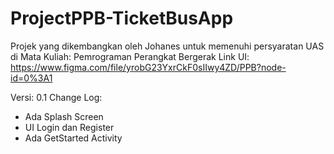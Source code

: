 # ProjectPPB-TicketBusApp
Projek yang dikembangkan oleh Johanes untuk memenuhi persyaratan UAS di Mata Kuliah: Pemrograman Perangkat Bergerak
Link UI: https://www.figma.com/file/yrobG23YxrCkF0sIIwy4ZD/PPB?node-id=0%3A1

Versi: 0.1 
Change Log:
 - Ada Splash Screen
 - UI Login dan Register
 - Ada GetStarted Activity
